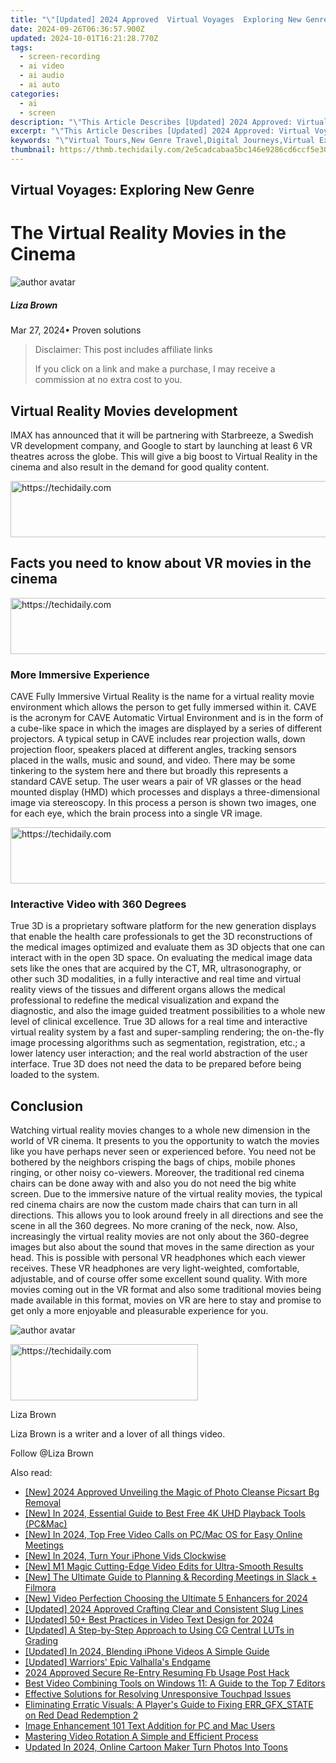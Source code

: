 ```yaml
---
title: "\"[Updated] 2024 Approved  Virtual Voyages  Exploring New Genre\""
date: 2024-09-26T06:36:57.900Z
updated: 2024-10-01T16:21:28.770Z
tags: 
  - screen-recording
  - ai video
  - ai audio
  - ai auto
categories: 
  - ai
  - screen
description: "\"This Article Describes [Updated] 2024 Approved: Virtual Voyages: Exploring New Genre\""
excerpt: "\"This Article Describes [Updated] 2024 Approved: Virtual Voyages: Exploring New Genre\""
keywords: "\"Virtual Tours,New Genre Travel,Digital Journeys,Virtual Excursions,Next-Gen Traveling,Online Adventures,Immersive Exploration\""
thumbnail: https://thmb.techidaily.com/2e5cadcabaa5bc146e9286cd6ccf5e30c43742afdff538e1080a5add013b39bf.jpg
---
```


## Virtual Voyages: Exploring New Genre

# The Virtual Reality Movies in the Cinema

![author avatar](https://lh5.googleusercontent.com/-AIMmjowaFs4/AAAAAAAAAAI/AAAAAAAAABc/Y5UmwDaI7HU/s250-c-k/photo.jpg)

##### Liza Brown

 Mar 27, 2024• Proven solutions

>  Disclaimer: This post includes affiliate links
>
>  If you click on a link and make a purchase, I may receive a commission at no extra cost to you.
>

## Virtual Reality Movies development

IMAX has announced that it will be partnering with Starbreeze, a Swedish VR development company, and Google to start by launching at least 6 VR theatres across the globe. This will give a big boost to Virtual Reality in the cinema and also result in the demand for good quality content.

<!-- affiliate ads begin -->
<a href="https://ephamedtechinc.pxf.io/c/5597632/2136619/26400" target="_top" id="2136619">
  <img src="//a.impactradius-go.com/display-ad/26400-2136619" border="0" alt="https://techidaily.com" width="728" height="90"/>
</a>
<img height="0" width="0" src="https://ephamedtechinc.pxf.io/i/5597632/2136619/26400" style="position:absolute;visibility:hidden;" border="0" />
<!-- affiliate ads end -->

## Facts you need to know about VR movies in the cinema

<!-- affiliate ads begin -->
<a href="https://appsumo.8odi.net/c/5597632/2123736/7443" target="_top" id="2123736">
  <img src="//a.impactradius-go.com/display-ad/7443-2123736" border="0" alt="https://techidaily.com" width="728" height="90"/>
</a>
<img height="0" width="0" src="https://appsumo.8odi.net/i/5597632/2123736/7443" style="position:absolute;visibility:hidden;" border="0" />
<!-- affiliate ads end -->

### More Immersive Experience

CAVE Fully Immersive Virtual Reality is the name for a virtual reality movie environment which allows the person to get fully immersed within it. CAVE is the acronym for CAVE Automatic Virtual Environment and is in the form of a cube-like space in which the images are displayed by a series of different projectors. A typical setup in CAVE includes rear projection walls, down projection floor, speakers placed at different angles, tracking sensors placed in the walls, music and sound, and video. There may be some tinkering to the system here and there but broadly this represents a standard CAVE setup. The user wears a pair of VR glasses or the head mounted display (HMD) which processes and displays a three-dimensional image via stereoscopy. In this process a person is shown two images, one for each eye, which the brain process into a single VR image.

<!-- affiliate ads begin -->
<a href="https://appsumo.8odi.net/c/5597632/2137378/7443" target="_top" id="2137378">
  <img src="//a.impactradius-go.com/display-ad/7443-2137378" border="0" alt="https://techidaily.com" width="600" height="90"/>
</a>
<img height="0" width="0" src="https://appsumo.8odi.net/i/5597632/2137378/7443" style="position:absolute;visibility:hidden;" border="0" />
<!-- affiliate ads end -->

### Interactive Video with 360 Degrees

True 3D is a proprietary software platform for the new generation displays that enable the health care professionals to get the 3D reconstructions of the medical images optimized and evaluate them as 3D objects that one can interact with in the open 3D space. On evaluating the medical image data sets like the ones that are acquired by the CT, MR, ultrasonography, or other such 3D modalities, in a fully interactive and real time and virtual reality views of the tissues and different organs allows the medical professional to redefine the medical visualization and expand the diagnostic, and also the image guided treatment possibilities to a whole new level of clinical excellence. True 3D allows for a real time and interactive virtual reality system by a fast and super-sampling rendering; the on-the-fly image processing algorithms such as segmentation, registration, etc.; a lower latency user interaction; and the real world abstraction of the user interface. True 3D does not need the data to be prepared before being loaded to the system.

## Conclusion

Watching virtual reality movies changes to a whole new dimension in the world of VR cinema. It presents to you the opportunity to watch the movies like you have perhaps never seen or experienced before. You need not be bothered by the neighbors crisping the bags of chips, mobile phones ringing, or other noisy co-viewers. Moreover, the traditional red cinema chairs can be done away with and also you do not need the big white screen. Due to the immersive nature of the virtual reality movies, the typical red cinema chairs are now the custom made chairs that can turn in all directions. This allows you to look around freely in all directions and see the scene in all the 360 degrees. No more craning of the neck, now. Also, increasingly the virtual reality movies are not only about the 360-degree images but also about the sound that moves in the same direction as your head. This is possible with personal VR headphones which each viewer receives. These VR headphones are very light-weighted, comfortable, adjustable, and of course offer some excellent sound quality. With more movies coming out in the VR format and also some traditional movies being made available in this format, movies on VR are here to stay and promise to get only a more enjoyable and pleasurable experience for you.

![author avatar](https://lh5.googleusercontent.com/-AIMmjowaFs4/AAAAAAAAAAI/AAAAAAAAABc/Y5UmwDaI7HU/s250-c-k/photo.jpg)

<!-- affiliate ads begin -->
<a href="https://laganoo.pxf.io/c/5597632/1657395/16446" target="_top" id="1657395">
  <img src="//a.impactradius-go.com/display-ad/16446-1657395" border="0" alt="https://techidaily.com" width="300" height="90"/>
</a>
<img height="0" width="0" src="https://laganoo.pxf.io/i/5597632/1657395/16446" style="position:absolute;visibility:hidden;" border="0" />
<!-- affiliate ads end -->

Liza Brown

Liza Brown is a writer and a lover of all things video.

Follow @Liza Brown


<ins class="adsbygoogle"
     style="display:block"
     data-ad-format="autorelaxed"
     data-ad-client="ca-pub-7571918770474297"
     data-ad-slot="1223367746"></ins>



<ins class="adsbygoogle"
     style="display:block"
     data-ad-client="ca-pub-7571918770474297"
     data-ad-slot="8358498916"
     data-ad-format="auto"
     data-full-width-responsive="true"></ins>


<span class="atpl-alsoreadstyle">Also read:</span>
<div><ul>
<li><a href="https://fox-hovers.techidaily.com/new-2024-approved-unveiling-the-magic-of-photo-cleanse-picsart-bg-removal/"><u>[New] 2024 Approved Unveiling the Magic of Photo Cleanse Picsart Bg Removal</u></a></li>
<li><a href="https://fox-hovers.techidaily.com/new-in-2024-essential-guide-to-best-free-4k-uhd-playback-tools-pcandmac/"><u>[New] In 2024, Essential Guide to Best Free 4K UHD Playback Tools (PC&Mac)</u></a></li>
<li><a href="https://screen-mirroring-recording.techidaily.com/new-in-2024-top-free-video-calls-on-pcmac-os-for-easy-online-meetings/"><u>[New] In 2024, Top Free Video Calls on PC/Mac OS for Easy Online Meetings</u></a></li>
<li><a href="https://fox-hovers.techidaily.com/new-in-2024-turn-your-iphone-vids-clockwise/"><u>[New] In 2024, Turn Your iPhone Vids Clockwise</u></a></li>
<li><a href="https://fox-hovers.techidaily.com/new-m1-magic-cutting-edge-video-edits-for-ultra-smooth-results/"><u>[New] M1 Magic Cutting-Edge Video Edits for Ultra-Smooth Results</u></a></li>
<li><a href="https://screen-recording.techidaily.com/new-the-ultimate-guide-to-planning-and-recording-meetings-in-slack-plus-filmora/"><u>[New] The Ultimate Guide to Planning & Recording Meetings in Slack + Filmora</u></a></li>
<li><a href="https://fox-hovers.techidaily.com/new-video-perfection-choosing-the-ultimate-5-enhancers-for-2024/"><u>[New] Video Perfection Choosing the Ultimate 5 Enhancers for 2024</u></a></li>
<li><a href="https://fox-hovers.techidaily.com/updated-2024-approved-crafting-clear-and-consistent-slug-lines/"><u>[Updated] 2024 Approved Crafting Clear and Consistent Slug Lines</u></a></li>
<li><a href="https://fox-hovers.techidaily.com/updated-50plus-best-practices-in-video-text-design-for-2024/"><u>[Updated] 50+ Best Practices in Video Text Design for 2024</u></a></li>
<li><a href="https://extra-lessons.techidaily.com/updated-a-step-by-step-approach-to-using-cg-central-luts-in-grading/"><u>[Updated] A Step-by-Step Approach to Using CG Central LUTs in Grading</u></a></li>
<li><a href="https://fox-hovers.techidaily.com/updated-in-2024-blending-iphone-videos-a-simple-guide/"><u>[Updated] In 2024, Blending iPhone Videos A Simple Guide</u></a></li>
<li><a href="https://visual-screen-recording.techidaily.com/updated-warriors-epic-valhallas-endgame/"><u>[Updated] Warriors' Epic Valhalla's Endgame</u></a></li>
<li><a href="https://facebook-clips.techidaily.com/2024-approved-secure-re-entry-resuming-fb-usage-post-hack/"><u>2024 Approved Secure Re-Entry Resuming Fb Usage Post Hack</u></a></li>
<li><a href="https://technical-tips.techidaily.com/best-video-combining-tools-on-windows-11-a-guide-to-the-top-7-editors/"><u>Best Video Combining Tools on Windows 11: A Guide to the Top 7 Editors</u></a></li>
<li><a href="https://win-howtos.techidaily.com/effective-solutions-for-resolving-unresponsive-touchpad-issues/"><u>Effective Solutions for Resolving Unresponsive Touchpad Issues</u></a></li>
<li><a href="https://win-answers.techidaily.com/eliminating-erratic-visuals-a-players-guide-to-fixing-errgfxstate-on-red-dead-redemption-2/"><u>Eliminating Erratic Visuals: A Player's Guide to Fixing ERR_GFX_STATE on Red Dead Redemption 2</u></a></li>
<li><a href="https://fox-hovers.techidaily.com/image-enhancement-101-text-addition-for-pc-and-mac-users/"><u>Image Enhancement 101 Text Addition for PC and Mac Users</u></a></li>
<li><a href="https://video-ai-editor.techidaily.com/mastering-video-rotation-a-simple-and-efficient-process/"><u>Mastering Video Rotation A Simple and Efficient Process</u></a></li>
<li><a href="https://ai-driven-video-production.techidaily.com/updated-in-2024-online-cartoon-maker-turn-photos-into-toons/"><u>Updated In 2024, Online Cartoon Maker Turn Photos Into Toons</u></a></li>
</ul></div>

